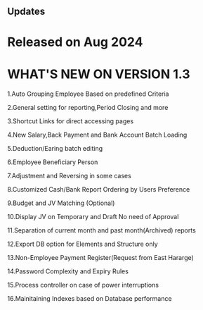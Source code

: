 ## Updates
# Released on Aug 2024
# WHAT'S NEW ON VERSION 1.3

1.Auto Grouping Employee Based on predefined Criteria

2.General setting for reporting,Period Closing and more

3.Shortcut Links for direct accessing pages

4.New Salary,Back Payment and Bank Account Batch Loading

5.Deduction/Earing batch editing

6.Employee Beneficiary Person

7.Adjustment and Reversing in some cases

8.Customized Cash/Bank Report Ordering by Users Preference

9.Budget and JV Matching (Optional)

10.Display JV on Temporary and Draft No need of Approval

11.Separation of current month and past month(Archived) reports

12.Export DB option for Elements and Structure only

13.Non-Employee Payment Register(Request from East Hararge)

14.Password Complexity and Expiry Rules

15.Process controller on case of power interruptions

16.Mainitaining Indexes based on Database performance
